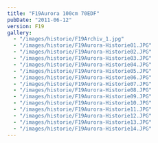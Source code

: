 ```yaml
---
title: "F19Aurora 100cm 70EDF"
pubDate: "2011-06-12"
version: F19
gallery:
  - "/images/historie/F19Archiv_1.jpg"
  - "/images/historie/F19Aurora-Historie01.JPG"
  - "/images/historie/F19Aurora-Historie02.JPG"
  - "/images/historie/F19Aurora-Historie03.JPG"
  - "/images/historie/F19Aurora-Historie04.JPG"
  - "/images/historie/F19Aurora-Historie05.JPG"
  - "/images/historie/F19Aurora-Historie06.JPG"
  - "/images/historie/F19Aurora-Historie07.JPG"
  - "/images/historie/F19Aurora-Historie08.JPG"
  - "/images/historie/F19Aurora-Historie09.JPG"
  - "/images/historie/F19Aurora-Historie10.JPG"
  - "/images/historie/F19Aurora-Historie11.JPG"
  - "/images/historie/F19Aurora-Historie12.JPG"
  - "/images/historie/F19Aurora-Historie13.JPG"
  - "/images/historie/F19Aurora-Historie14.JPG"
---
```

